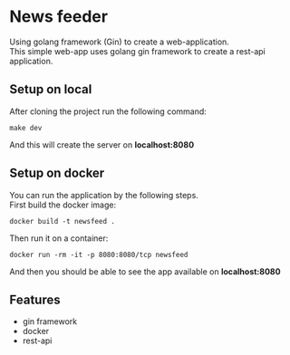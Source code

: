 # News feeder

Using golang framework (Gin) to create a web-application.<br />
This simple web-app uses golang gin framework to create a rest-api
application.

## Setup on local
After cloning the project run the following command:
```shell
make dev
```

And this will create the server on **localhost:8080**

## Setup on docker
You can run the application by the following steps.<br />
First build the docker image:
```shell
docker build -t newsfeed .
```

Then run it on a container:
```shell
docker run -rm -it -p 8080:8080/tcp newsfeed 
```

And then you should be able to see the app available on **localhost:8080**

## Features
- gin framework
- docker
- rest-api